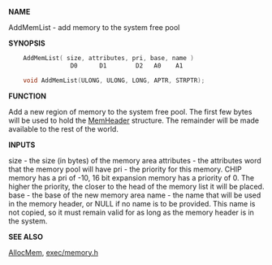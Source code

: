 
**NAME**

AddMemList - add memory to the system free pool

**SYNOPSIS**

```c
    AddMemList( size, attributes, pri, base, name )
                 D0      D1        D2   A0    A1

    void AddMemList(ULONG, ULONG, LONG, APTR, STRPTR);

```
**FUNCTION**

Add a new region of memory to the system free pool.  The first few
bytes will be used to hold the [MemHeader](_0089) structure.  The remainder
will be made available to the rest of the world.

**INPUTS**

size - the size (in bytes) of the memory area
attributes - the attributes word that the memory pool will have
pri  - the priority for this memory.  CHIP memory has a pri of -10,
16 bit expansion memory has a priority of 0.  The higher the
priority, the closer to the head of the memory list it will
be placed.
base - the base of the new memory area
name - the name that will be used in the memory header, or NULL
if no name is to be provided.  This name is not copied, so it
must remain valid for as long as the memory header is in the
system.

**SEE ALSO**

[AllocMem](AllocMem), [exec/memory.h](_0089)
